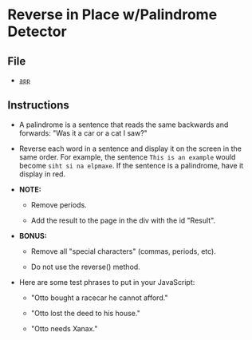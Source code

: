 # Reverse in Place w/Palindrome Detector

## File

* [`app`](Unsolved/app.js)

## Instructions

* A palindrome is a sentence that reads the same backwards and forwards: "Was it a car or a cat I saw?"

* Reverse each word in a sentence and display it on the screen in the same order. For example, the sentence `This is an example` would become `siht si na elpmaxe`. If the sentence is a palindrome, have it display in red.

* **NOTE:**

  * Remove periods.

  * Add the result to the page in the div with the id "Result".

* **BONUS:**

  * Remove all "special characters" (commas, periods, etc).

  * Do not use the reverse() method.

* Here are some test phrases to put in your JavaScript:

  * "Otto bought a racecar he cannot afford."

  * "Otto lost the deed to his house."

  * "Otto needs Xanax."
